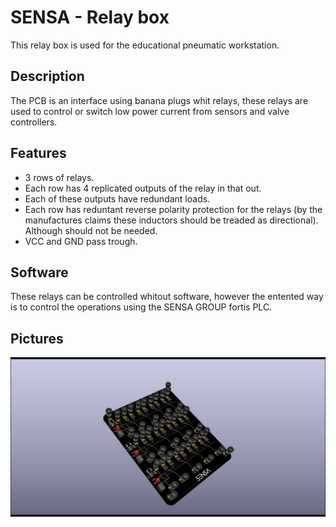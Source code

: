 # SENSA - Relay box

This relay box is used for the educational pneumatic workstation. 

## Description
The PCB is an interface using banana plugs whit relays, these relays are used to control or switch low power current from sensors and valve controllers. 

## Features
- 3 rows of relays. 
- Each row has 4 replicated outputs of the relay in that out. 
- Each of these outputs have redundant loads. 
- Each row has reduntant reverse polarity protection for the relays (by the manufactures claims these inductors should be treaded as directional). Although should not be needed. 
- VCC and GND pass trough. 

## Software
These relays can be controlled whitout software, however the entented way is to control the operations using the SENSA GROUP fortis PLC. 

## Pictures
![Top_view](https://github.com/SensaGroup/RelayBox/blob/main/Version%201/Documents/Pictures/profile.jpg)
